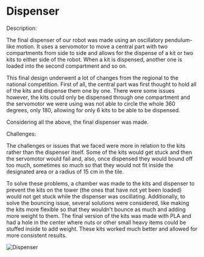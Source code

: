 # Dispenser

Description: 

The final dispenser of our robot was made using an oscillatory pendulum-like motion. It uses a servomotor to move a central part with two compartments from side to side and allows for the dispense of a kit or two kits to either side of the robot. When a kit is dispensed, another one is loaded into the second compartment and so on.  

This final design underwent a lot of changes from the regional to the national competition. First of all, the central part was first thought to hold all of the kits and dispense them one by one. There were some issues however, the kits could only be dispensed through one compartment and the servomotor we were using was not able to circle the whole 360 degrees, only 180, allowing for only 6 kits to be able to be dispensed.  

Considering all the above, the final dispenser was made. 


Challenges: 

The challenges or issues that we faced were more in relation to the kits rather than the dispenser itself. Some of the kits would get stuck and then the servomotor would fail and, also, once dispensed they would bound off too much, sometimes so much so that they would not fit inside the designated area or a radius of 15 cm in the tile. 

To solve these problems, a chamber was made to the kits and dispenser to prevent the kits on the tower (the ones that have not yet been loaded) would not get stuck while the dispenser was oscillating. Additionally, to solve the bouncing issue, several solutions were considered, like making the kits more flexible so that they wouldn't bounce as much and adding more weight to them. The final version of the kits was made with PLA and had a hole in the center where nuts or other small heavy items could be stuffed inside to add weight. These kits worked much better and allowed for more consistent results. 


![Dispenser](/assets/maze/Dispenser.png)

